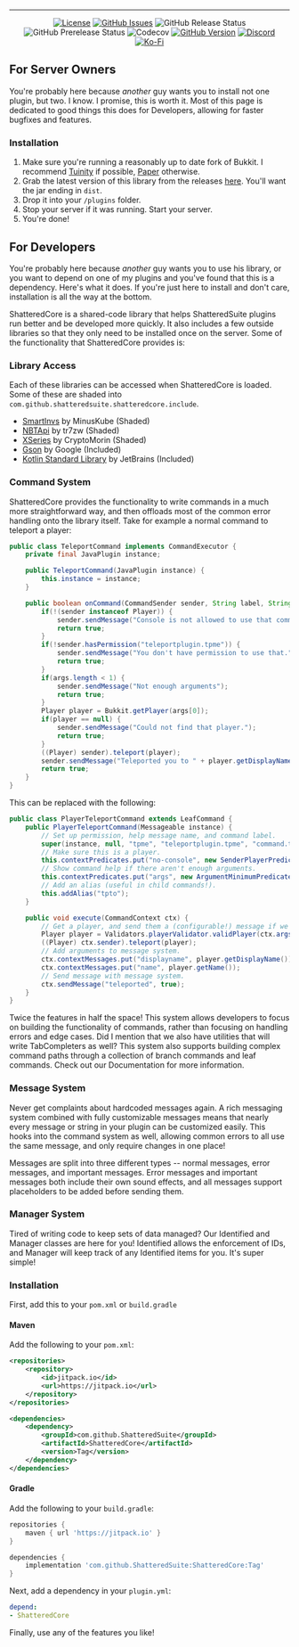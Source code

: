 <p align="center"><img src="https://raw.githubusercontent.com/ShatteredSuite/ShatteredCore/master/header.png" alt=""/></p>

-----
<p align="center">
<a href="https://github.com/ShatteredSuite/ShatteredCore/blob/master/LICENSE"><img alt="License" src="https://img.shields.io/github/license/ShatteredSuite/ShatteredCore?style=for-the-badge&logo=github" /></a>
<a href="https://github.com/ShatteredSuite/ShatteredCore/issues"><img alt="GitHub Issues" src="https://img.shields.io/github/issues/ShatteredSuite/ShatteredCore?style=for-the-badge&logo=github" /></a>
<img alt="GitHub Release Status" src="https://img.shields.io/github/workflow/status/ShatteredSuite/ShatteredCore/tagged-release?label=Release&style=for-the-badge">
<img alt="GitHub Prerelease Status" src="https://img.shields.io/github/workflow/status/ShatteredSuite/ShatteredCore/prerelease?label=Prerelease&style=for-the-badge">
<img alt="Codecov" src="https://img.shields.io/codecov/c/github/ShatteredSuite/ShatteredCore?style=for-the-badge">
<a href="https://github.com/ShatteredSuite/ShatteredCore/releases"><img alt="GitHub Version" src="https://img.shields.io/github/release/ShatteredSuite/ShatteredCore?label=Github%20Version&style=for-the-badge&logo=github" /></a>
<a href="https://discord.gg/zUbNX9t"><img alt="Discord" src="https://img.shields.io/badge/Get%20Help-On%20Discord-%237289DA?style=for-the-badge&logo=discord" /></a>
<a href="ko-fi.com/uberpilot"><img alt="Ko-Fi" src="https://img.shields.io/badge/Support-on%20Ko--fi-%23F16061?style=for-the-badge&logo=ko-fi" /></a>
</p>

## For Server Owners

You're probably here because *another* guy wants you to install not one plugin, but two. I know. I promise, this is worth
it. Most of this page is dedicated to good things this does for Developers, allowing for faster bugfixes and features.

### Installation

1. Make sure you're running a reasonably up to date fork of Bukkit. I recommend 
[Tuinity](https://github.com/Spottedleaf/Tuinity) if possible, [Paper](https://papermc.io) otherwise.
2. Grab the latest version of this library from the releases [here](https://github.com/ShatteredSuite/ShatteredCore/releases/latest).
You'll want the jar ending in `dist`.
3. Drop it into your `/plugins` folder.
4. Stop your server if it was running. Start your server.
5. You're done!

## For Developers

You're probably here because *another* guy wants you to use his library, or you want to depend on one of my plugins and 
you've found that this is a dependency. Here's what it does. If you're just here to install and don't care, installation
is all the way at the bottom.

ShatteredCore is a shared-code library that helps ShatteredSuite plugins run better and be developed more quickly. It also 
includes a few outside libraries so that they only need to be installed once on the server. Some of the functionality that 
ShatteredCore provides is:

### Library Access
Each of these libraries can be accessed when ShatteredCore is loaded. Some of these are shaded into 
`com.github.shatteredsuite.shatteredcore.include`.
* [SmartInvs](https://github.com/MinusKube/SmartInvs) by MinusKube (Shaded)
* [NBTApi](https://github.com/tr7zw/Item-NBT-API) by tr7zw (Shaded)
* [XSeries](https://github.com/CryptoMorin/XSeries) by CryptoMorin (Shaded)
* [Gson](https://github.com/google/gson) by Google (Included)
* [Kotlin Standard Library](https://kotlinlang.org/) by JetBrains (Included)

### Command System
ShatteredCore provides the functionality to write commands in a much more straightforward way, and then offloads most of 
the common error handling onto the library itself. Take for example a normal command to teleport a player:
```java
public class TeleportCommand implements CommandExecutor {
    private final JavaPlugin instance;

    public TeleportCommand(JavaPlugin instance) {
        this.instance = instance;
    }

    public boolean onCommand(CommandSender sender, String label, String[] args) {
        if(!(sender instanceof Player)) {
            sender.sendMessage("Console is not allowed to use that command.");
            return true;
        }
        if(!sender.hasPermission("teleportplugin.tpme")) {
            sender.sendMessage("You don't have permission to use that.");
            return true;
        }
        if(args.length < 1) {
            sender.sendMessage("Not enough arguments");
            return true;
        }
        Player player = Bukkit.getPlayer(args[0]);
        if(player == null) {
            sender.sendMessage("Could not find that player.");
            return true;
        }
        ((Player) sender).teleport(player);
        sender.sendMessage("Teleported you to " + player.getDisplayName());
        return true;
    }
}
```

This can be replaced with the following:

```java
public class PlayerTeleportCommand extends LeafCommand {
    public PlayerTeleportCommand(Messageable instance) {
        // Set up permission, help message name, and command label.
        super(instance, null, "tpme", "teleportplugin.tpme", "command.tpme");
        // Make sure this is a player.
        this.contextPredicates.put("no-console", new SenderPlayerPredicate());
        // Show command help if there aren't enough arguments.
        this.contextPredicates.put("args", new ArgumentMinimumPredicate(new CancelResponse(this.helpPath), 1));
        // Add an alias (useful in child commands!).
        this.addAlias("tpto");
    }

    public void execute(CommandContext ctx) {
        // Get a player, and send them a (configurable!) message if we can't find them.
        Player player = Validators.playerValidator.validPlayer(ctx.args[0]);
        ((Player) ctx.sender).teleport(player);
        // Add arguments to message system.
        ctx.contextMessages.put("displayname", player.getDisplayName());
        ctx.contextMessages.put("name", player.getName());
        // Send message with message system.
        ctx.sendMessage("teleported", true);
    }
}
```
Twice the features in half the space! This system allows developers to focus on building the functionality of commands, 
rather than focusing on handling errors and edge cases. Did I mention that we also have utilities that will write 
TabCompleters as well? This system also supports building complex command paths through a collection of branch commands and 
leaf commands. Check out our Documentation for more information.

### Message System

Never get complaints about hardcoded messages again. A rich messaging system combined with fully customizable messages
means that nearly every message or string in your plugin can be customized easily. This hooks into the command system as 
well, allowing common errors to all use the same message, and only require changes in one place!

Messages are split into three different types -- normal messages, error messages, and important messages. Error messages 
and important messages both include their own sound effects, and all messages support placeholders to be added before 
sending them.

### Manager System

Tired of writing code to keep sets of data managed? Our Identified and Manager classes are here for you! Identified allows
the enforcement of IDs, and Manager will keep track of any Identified items for you. It's super simple!

### Installation

First, add this to your `pom.xml` or `build.gradle`
#### Maven
Add the following to your `pom.xml`:
```xml
<repositories> 
    <repository>
        <id>jitpack.io</id>
        <url>https://jitpack.io</url>
    </repository>
</repositories>

<dependencies>
    <dependency>
        <groupId>com.github.ShatteredSuite</groupId>
        <artifactId>ShatteredCore</artifactId>
        <version>Tag</version>
    </dependency>
</dependencies>
```

#### Gradle
Add the following to your `build.gradle`:
```groovy
repositories {
    maven { url 'https://jitpack.io' }
}

dependencies {
    implementation 'com.github.ShatteredSuite:ShatteredCore:Tag'
}
```

Next, add a dependency in your `plugin.yml`:
```yaml
depend:
- ShatteredCore
```

Finally, use any of the features you like!